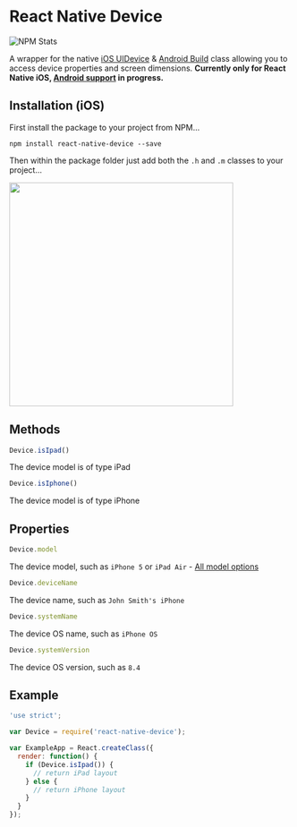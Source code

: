 # React Native Device

![NPM Stats](https://nodei.co/npm/react-native-device.png?downloads=true)

A wrapper for the native [iOS UIDevice](https://developer.apple.com/library/ios/documentation/UIKit/Reference/UIDevice_Class/index.html#//apple_ref/occ/cl/UIDevice) & [Android Build](http://developer.android.com/reference/android/os/Build.html) class allowing you to access device properties and screen dimensions. **Currently only for React Native iOS, [Android support](https://github.com/GertjanReynaert/react-native-device/issues/16) in progress.**

## Installation (iOS)

First install the package to your project from NPM...

```
npm install react-native-device --save
```

Then within the package folder just add both the `.h` and `.m` classes to your project...

<img src="http://i.imgur.com/GZeVPPd.png" width="400">

## Methods

```javascript
Device.isIpad()
```

The device model is of type iPad

```javascript
Device.isIphone()
```

The device model is of type iPhone

## Properties

```javascript
Device.model
```

The device model, such as `iPhone 5` or `iPad Air` - [All model options](https://github.com/InderKumarRathore/DeviceUtil/blob/master/DeviceUtil.m)

```javascript
Device.deviceName
```

The device name, such as `John Smith's iPhone`

```javascript
Device.systemName
```

The device OS name, such as `iPhone OS`

```javascript
Device.systemVersion
```

The device OS version, such as `8.4`

## Example

```javascript
'use strict';

var Device = require('react-native-device');

var ExampleApp = React.createClass({
  render: function() {
    if (Device.isIpad()) {
      // return iPad layout
    } else {
      // return iPhone layout
    }
  }
});
```
